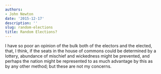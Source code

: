 ```yaml
---
authors:
- John Newton
date: '2015-12-17'
description: ''
slug: random-elections
title: Random Elections?
---
```

I have so poor an opinion of the bulk both of the electors and the elected, that, I think, if the seats in the house of commons could be determined by a lottery, abundance of mischief and wickedness might be prevented, and perhaps the nation might be represented to as much advantage by this as by any other method; but these are not my concerns.



